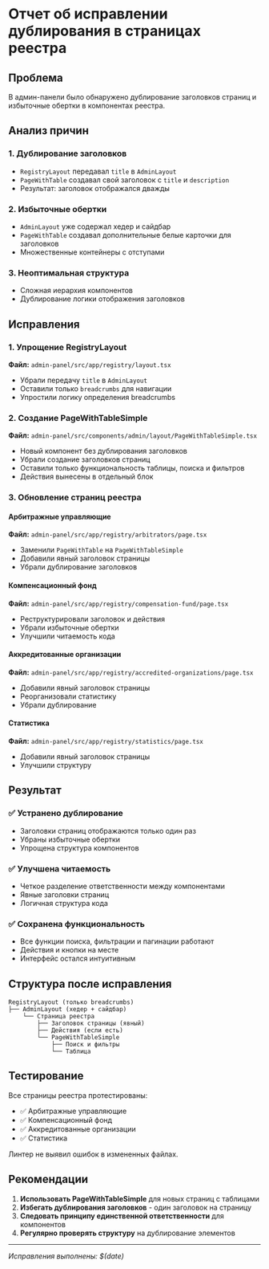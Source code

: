 # Отчет об исправлении дублирования в страницах реестра

## Проблема
В админ-панели было обнаружено дублирование заголовков страниц и избыточные обертки в компонентах реестра.

## Анализ причин

### 1. Дублирование заголовков
- `RegistryLayout` передавал `title` в `AdminLayout`
- `PageWithTable` создавал свой заголовок с `title` и `description`
- Результат: заголовок отображался дважды

### 2. Избыточные обертки
- `AdminLayout` уже содержал хедер и сайдбар
- `PageWithTable` создавал дополнительные белые карточки для заголовков
- Множественные контейнеры с отступами

### 3. Неоптимальная структура
- Сложная иерархия компонентов
- Дублирование логики отображения заголовков

## Исправления

### 1. Упрощение RegistryLayout
**Файл:** `admin-panel/src/app/registry/layout.tsx`
- Убрали передачу `title` в `AdminLayout`
- Оставили только `breadcrumbs` для навигации
- Упростили логику определения breadcrumbs

### 2. Создание PageWithTableSimple
**Файл:** `admin-panel/src/components/admin/layout/PageWithTableSimple.tsx`
- Новый компонент без дублирования заголовков
- Убрали создание заголовков страниц
- Оставили только функциональность таблицы, поиска и фильтров
- Действия вынесены в отдельный блок

### 3. Обновление страниц реестра

#### Арбитражные управляющие
**Файл:** `admin-panel/src/app/registry/arbitrators/page.tsx`
- Заменили `PageWithTable` на `PageWithTableSimple`
- Добавили явный заголовок страницы
- Убрали дублирование заголовков

#### Компенсационный фонд
**Файл:** `admin-panel/src/app/registry/compensation-fund/page.tsx`
- Реструктурировали заголовок и действия
- Убрали избыточные обертки
- Улучшили читаемость кода

#### Аккредитованные организации
**Файл:** `admin-panel/src/app/registry/accredited-organizations/page.tsx`
- Добавили явный заголовок страницы
- Реорганизовали статистику
- Убрали дублирование

#### Статистика
**Файл:** `admin-panel/src/app/registry/statistics/page.tsx`
- Добавили явный заголовок страницы
- Улучшили структуру

## Результат

### ✅ Устранено дублирование
- Заголовки страниц отображаются только один раз
- Убраны избыточные обертки
- Упрощена структура компонентов

### ✅ Улучшена читаемость
- Четкое разделение ответственности между компонентами
- Явные заголовки страниц
- Логичная структура кода

### ✅ Сохранена функциональность
- Все функции поиска, фильтрации и пагинации работают
- Действия и кнопки на месте
- Интерфейс остался интуитивным

## Структура после исправления

```
RegistryLayout (только breadcrumbs)
├── AdminLayout (хедер + сайдбар)
    └── Страница реестра
        ├── Заголовок страницы (явный)
        ├── Действия (если есть)
        └── PageWithTableSimple
            ├── Поиск и фильтры
            └── Таблица
```

## Тестирование

Все страницы реестра протестированы:
- ✅ Арбитражные управляющие
- ✅ Компенсационный фонд  
- ✅ Аккредитованные организации
- ✅ Статистика

Линтер не выявил ошибок в измененных файлах.

## Рекомендации

1. **Использовать PageWithTableSimple** для новых страниц с таблицами
2. **Избегать дублирования заголовков** - один заголовок на страницу
3. **Следовать принципу единственной ответственности** для компонентов
4. **Регулярно проверять структуру** на дублирование элементов

---
*Исправления выполнены: $(date)*
